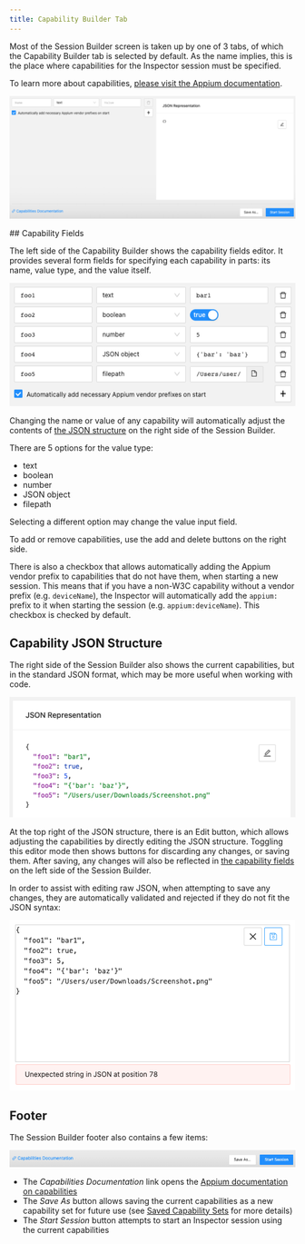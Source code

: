 ```yaml
---
title: Capability Builder Tab
---
```


Most of the Session Builder screen is taken up by one of 3 tabs, of which the Capability Builder tab
is selected by default. As the name implies, this is the place where capabilities for the Inspector
session must be specified.

To learn more about capabilities, [please visit the Appium documentation](https://appium.io/docs/en/latest/guides/caps/).

![Capability Builder](assets/images/capability-builder/capability-builder.png)

## Capability Fields

The left side of the Capability Builder shows the capability fields editor. It provides several form
fields for specifying each capability in parts: its name, value type, and the value itself.

![Capability Fields](assets/images/capability-builder/capability-fields.png)

Changing the name or value of any capability will automatically adjust the contents of
[the JSON structure](#capability-json-structure) on the right side of the Session Builder.

There are 5 options for the value type:

* text
* boolean
* number
* JSON object
* filepath

Selecting a different option may change the value input field.

To add or remove capabilities, use the add and delete buttons on the right side.

There is also a checkbox that allows automatically adding the Appium vendor prefix to capabilities
that do not have them, when starting a new session. This means that if you have a non-W3C capability
without a vendor prefix (e.g. `deviceName`), the Inspector will automatically add the `appium:`
prefix to it when starting the session (e.g. `appium:deviceName`). This checkbox is checked by default.

## Capability JSON Structure

The right side of the Session Builder also shows the current capabilities, but in the standard JSON
format, which may be more useful when working with code.

![Capability JSON Structure](assets/images/capability-builder/capability-json.png)

At the top right of the JSON structure, there is an Edit button, which allows adjusting the
capabilities by directly editing the JSON structure. Toggling this editor mode then shows buttons
for discarding any changes, or saving them. After saving, any changes will also be reflected in
[the capability fields](#capability-fields) on the left side of the Session Builder.

In order to assist with editing raw JSON, when attempting to save any changes, they are
automatically validated and rejected if they do not fit the JSON syntax:

![JSON Editor Error](assets/images/capability-builder/capability-json-editor.png)

## Footer

The Session Builder footer also contains a few items:

![Footer](assets/images/capability-builder/capability-builder-footer.png)

* The _Capabilities Documentation_ link opens the [Appium documentation on capabilities](https://appium.io/docs/en/latest/guides/caps/)
* The _Save As_ button allows saving the current capabilities as a new capability set for future use
  (see [Saved Capability Sets](./saved-capability-sets.md) for more details)
* The _Start Session_ button attempts to start an Inspector session using the current capabilities
